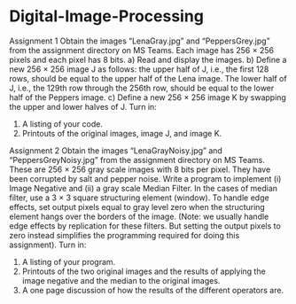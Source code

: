 # Digital-Image-Processing


Assignment 1
Obtain the images “LenaGray.jpg” and “PeppersGrey.jpg” from the assignment 
directory on MS Teams. Each image has 256 × 256 pixels and each pixel has 8 bits. 
a) Read and display the images. 
b) Define a new 256 × 256 image J as follows: the upper half of J, i.e., the first 
128 rows, should be equal to the upper half of the Lena image. The lower half 
of J, i.e., the 129th row through the 256th row, should be equal to the lower
half of the Peppers image. 
c) Define a new 256 × 256 image K by swapping the upper and lower halves of J.
Turn in: 
1) A listing of your code.
2) Printouts of the original images, image J, and image K.



Assignment 2
Obtain the images “LenaGrayNoisy.jpg” and “PeppersGreyNoisy.jpg” from the 
assignment directory on MS Teams. These are 256 × 256 gray scale images with 8 
bits per pixel. They have been corrupted by salt and pepper noise. 
Write a program to implement (i) Image Negative and (ii) a gray scale Median Filter. 
In the cases of median filter, use a 3 × 3 square structuring element (window). To 
handle edge effects, set output pixels equal to gray level zero when the structuring 
element hangs over the borders of the image. 
(Note: we usually handle edge effects by replication for these filters. But setting the 
output pixels to zero instead simplifies the programming required for doing this 
assignment). 
Turn in: 
1) A listing of your program. 
2) Printouts of the two original images and the results of applying the image 
negative and the median to the original images. 
3) A one page discussion of how the results of the different operators are.
